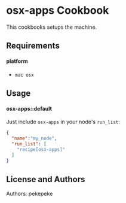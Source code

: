 osx-apps Cookbook
=================
This cookbooks setups the machine.

Requirements
------------

#### platform
- `mac osx`

Usage
-----
#### osx-apps::default

Just include `osx-apps` in your node's `run_list`:

```json
{
  "name":"my_node",
  "run_list": [
    "recipe[osx-apps]"
  ]
}
```

License and Authors
-------------------
Authors: pekepeke

